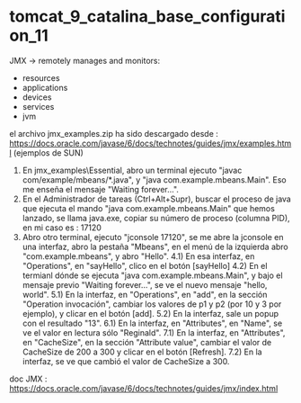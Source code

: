 # tomcat_9_catalina_base_configuration_11

JMX -> remotely manages and monitors: 
- resources
- applications
- devices
- services
- jvm

el archivo jmx_examples.zip ha sido descargado desde : https://docs.oracle.com/javase/6/docs/technotes/guides/jmx/examples.html (ejemplos de SUN)

1) En jmx_examples\Essential\, abro un terminal ejecuto "javac com/example/mbeans/*.java", y "java com.example.mbeans.Main". Eso me enseña el mensaje "Waiting forever...".
2) En el Administrador de tareas (Ctrl+Alt+Supr), buscar el proceso de java que ejecuta el mando "java com.example.mbeans.Main" que hemos lanzado, se llama java.exe, copiar su número de proceso (columna PID), en mi caso es : 17120
3) Abro otro terminal, ejecuto "jconsole 17120", se me abre la jconsole en una interfaz, abro la pestaña "Mbeans", en el menú de la izquierda abro "com.example.mbeans", y abro "Hello".
4.1) En esa interfaz, en "Operations", en "sayHello", clico en el botón [sayHello]
4.2) En el termianl dónde se ejecuta "java com.example.mbeans.Main", y bajo el mensaje previo "Waiting forever...", se ve el nuevo mensaje "hello, world".
5.1) En la interfaz, en "Operations", en "add", en la sección "Operation invocación", cambiar los valores de p1 y p2 (por 10 y 3 por ejemplo), y clicar en el botón [add].
5.2) En la interfaz, sale un popup con el resultado "13".
6.1) En la interfaz, en "Attributes", en "Name", se ve el valor en lectura sólo "Reginald".
7.1) En la interfaz, en "Attributes", en "CacheSize", en la sección "Attribute value", cambiar el valor de CacheSize de 200 a 300 y clicar en el botón [Refresh].
7.2) En la interfaz, se ve que cambió el valor de CacheSize a 300.


doc JMX : https://docs.oracle.com/javase/6/docs/technotes/guides/jmx/index.html
